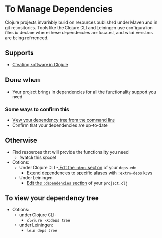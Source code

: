 # To Manage Dependencies

Clojure projects invariably build on resources published under Maven
and in git repositories. Tools like the Clojure CLI and Leiningen use
configuration files to declare where these dependencies are located,
and what versions are being referenced.

## Supports
- [Creating software in Clojure]

## Done when

- Your project brings in dependencies for all the functionality support you need

### Some ways to confirm this
- [View your dependency tree from the command line](#to-view-your-dependency-tree)
- [Confirm that your dependencies are up-to-date]

## Otherwise
- Find resources that will provide the functionality you need
  - ([watch this space](https://github.com/ericdscott/ClojureCookbook/issues/22))
- Options:
  - Under Clojure CLI 
    -[ Edit the `:deps`
    section](https://clojure.org/guides/deps_and_cli#_running_a_repl_and_using_libraries)
    of your `deps.edn`
    - Extend dependencies to specific aliases with `:extra-deps` keys
  - Under Leiningen
    - [Edit the `:dependencies`
      section](https://codeberg.org/leiningen/leiningen/src/branch/stable/doc/TUTORIAL.md#user-content-dependencies)
      of your `project.clj`

## To view your dependency tree

- Options:
  - under Clojure CLI:
    - `clojure -X:deps tree`
  - under Leiningen:
    - `lein deps tree`

[Confirm that your dependencies are up-to-date]:./ToAddressStaleDependencies.md
[Creating software in Clojure]:./ToCreateSoftware.md

    
